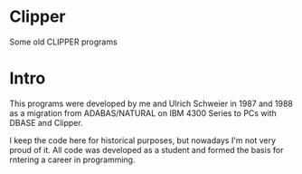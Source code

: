 # Clipper
Some old CLIPPER programs

# Intro
This programs were developed by me and Ulrich Schweier in 1987 and 1988
as a migration from ADABAS/NATURAL on IBM 4300 Series to PCs with DBASE and Clipper.

I keep the code here for historical purposes, but nowadays I'm not very proud of it.
All code was developed as a student and formed the basis for rntering a career in programming.

